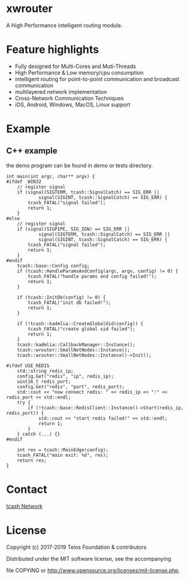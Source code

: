 # xwrouter
A High Performance intelligent routing module.

# Feature highlights
+ Fully designed for Multi-Cores and Muti-Threads
+ High Performance & Low memory/cpu consumption
+ intelligent routing for point-to-point communication and broadcast communication
+ multilayered network implementation
+ Cross-Network Communication Techniques
+ iOS, Android, Windows, MacOS, Linux support


# Example

## C++ example
the demo program can be found in demo or tests directory.

```
int main(int argc, char** argv) {
#ifdef _WIN32
    // register signal
    if (signal(SIGTERM, tcash::SignalCatch) == SIG_ERR ||
            signal(SIGINT, tcash::SignalCatch) == SIG_ERR) {
        tcash_FATAL("signal failed");
        return 1;
    }
#else
    // register signal
    if (signal(SIGPIPE, SIG_IGN) == SIG_ERR ||
            signal(SIGTERM, tcash::SignalCatch) == SIG_ERR ||
            signal(SIGINT, tcash::SignalCatch) == SIG_ERR) {
        tcash_FATAL("signal failed");
        return 1;
    }
#endif
    tcash::base::Config config;
    if (tcash::HandleParamsAndConfig(argc, argv, config) != 0) {
        tcash_FATAL("handle params and config failed!");
        return 1;
    }

    if (tcash::InitDb(config) != 0) {
        tcash_FATAL("init db failed!");
        return 1;
    }

    if (!tcash::kadmlia::CreateGlobalXid(config)) {
        tcash_FATAL("create global xid failed");
        return 1;
    }
    tcash::kadmlia::CallbackManager::Instance();
    tcash::wrouter::SmallNetNodes::Instance();
    tcash::wrouter::SmallNetNodes::Instance()->Init();

#ifdef USE_REDIS
    std::string redis_ip;
    config.Get("redis", "ip", redis_ip);
    uint16_t redis_port;
    config.Get("redis", "port", redis_port);
    std::cout << "now connect redis: " << redis_ip << ":" << redis_port << std::endl;
    try {
        if (!tcash::base::RedisClient::Instance()->Start(redis_ip, redis_port)) {
            std::cout << "start redis failed!" << std::endl;
            return 1;
        }
    } catch (...) {}
#endif

    int res = tcash::MainEdge(config);
    tcash_FATAL("main exit: %d", res);
    return res;
}
```


# Contact
[tcash Network](https://www.tcashnetwork.org/)

# License
Copyright (c) 2017-2019 Telos Foundation & contributors

Distributed under the MIT software license, see the accompanying

file COPYING or http://www.opensource.org/licenses/mit-license.php.